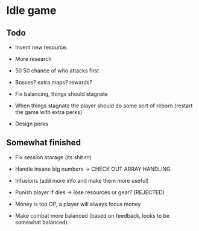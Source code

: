# Idle game

## Todo

- Invent new resource.

- More research

- 50 50 chance of who attacks first

- Bosses? extra maps? rewards?
- Fix balancing, things should stagnate
- When things stagnate the player should do some sort of reborn (restart the game with extra perks)
- Design perks

## Somewhat finished

- Fix session storage (its shit rn)
- Handle insane big numbers -> CHECK OUT ARRAY HANDLING

- Infusions (add more info and make them more useful)

- Punish player if dies -> lose resources or gear? (REJECTED)

- Money is too OP, a player will always focus money

- Make combat more balanced (based on feedback, looks to be somewhat balanced)

